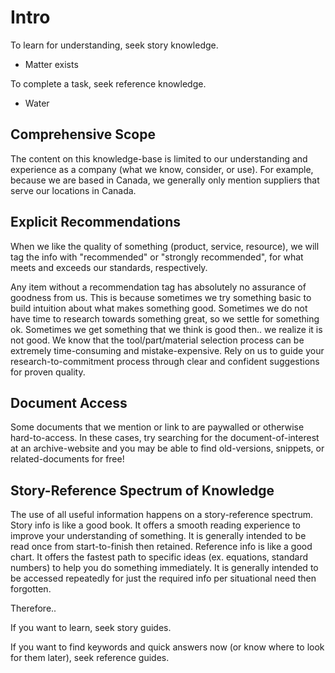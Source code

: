 # Intro

To learn for understanding, seek story knowledge.

* Matter exists 

To complete a task, seek reference knowledge. 

* Water  

## Comprehensive Scope

The content on this knowledge-base is limited to our understanding and experience as a company (what we know, consider, or use). For example, because we are based in Canada, we generally only mention suppliers that serve our locations in Canada. 

## Explicit Recommendations

When we like the quality of something (product, service, resource), we will tag the info with "recommended" or "strongly recommended", for what meets and exceeds our standards, respectively.

Any item without a recommendation tag has absolutely no assurance of goodness from us. This is because sometimes we try something basic to build intuition about what makes something good. Sometimes we do not have time to research towards something great, so we settle for something ok. Sometimes we get something that we think is good then.. we realize it is not good. We know that the tool/part/material selection process can be extremely time-consuming and mistake-expensive. Rely on us to guide your research-to-commitment process through clear and confident suggestions for proven quality.

## Document Access

Some documents that we mention or link to are paywalled or otherwise hard-to-access. In these cases, try searching for the document-of-interest at an archive-website and you may be able to find old-versions, snippets, or related-documents for free!

## Story-Reference Spectrum of Knowledge

The use of all useful information happens on a story-reference spectrum. Story info is like a good book. It offers a smooth reading experience to improve your understanding of something. It is generally intended to be read once from start-to-finish then retained. Reference info is like a good chart. It offers the fastest path to specific ideas (ex. equations, standard numbers) to help you do something immediately. It is generally intended to be accessed repeatedly for just the required info per situational need then forgotten.

Therefore.. 

If you want to learn, seek story guides.

If you want to find keywords and quick answers now (or know where to look for them later), seek reference guides.

